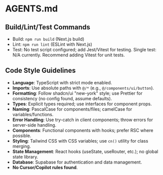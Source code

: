 # AGENTS.md

## Build/Lint/Test Commands
- Build: `npm run build` (Next.js build)
- Lint: `npm run lint` (ESLint with Next.js)
- Test: No test script configured; add Jest/Vitest for testing. Single test: N/A currently. Recommend adding Vitest for unit tests.

## Code Style Guidelines
- **Language**: TypeScript with strict mode enabled.
- **Imports**: Use absolute paths with `@/*` (e.g., `@/components/ui/button`).
- **Formatting**: Follow shadcn/ui "new-york" style; use Prettier for consistency (no config found, assume defaults).
- **Types**: Explicit types required; use interfaces for component props.
- **Naming**: PascalCase for components/files; camelCase for variables/functions.
- **Error Handling**: Use try-catch in client components; throw errors for server-side handling.
- **Components**: Functional components with hooks; prefer RSC where possible.
- **Styling**: Tailwind CSS with CSS variables; use `cn()` utility for class merging.
- **State Management**: React hooks (useState, useRouter, etc.); no global state library.
- **Database**: Supabase for authentication and data management.
- **No Cursor/Copilot rules found**.

